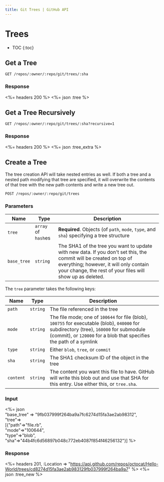```yaml
---
title: Git Trees | GitHub API
---
```


# Trees

* TOC
{:toc}

## Get a Tree

    GET /repos/:owner/:repo/git/trees/:sha

### Response

<%= headers 200 %>
<%= json :tree %>

## Get a Tree Recursively

    GET /repos/:owner/:repo/git/trees/:sha?recursive=1

### Response

<%= headers 200 %>
<%= json :tree_extra %>

## Create a Tree

The tree creation API will take nested entries as well. If both a
tree and a nested path modifying that tree are specified, it will
overwrite the contents of that tree with the new path contents and write
a new tree out.

    POST /repos/:owner/:repo/git/trees

### Parameters

Name | Type | Description
-----|------|--------------
`tree`|`array` of `hash`es | **Required**. Objects (of `path`, `mode`, `type`, and `sha`) specifying a tree structure
`base_tree`| `string` | The SHA1 of the tree you want to update with new data. If you don't set this, the commit will be created on top of everything; however, it will only contain your change, the rest of your files will show up as deleted.

The `tree` parameter takes the following keys:

Name | Type | Description
-----|------|--------------
`path`|`string`| The file referenced in the tree
`mode`|`string`| The file mode; one of `100644` for file (blob), `100755` for executable (blob), `040000` for subdirectory (tree), `160000` for submodule (commit), or `120000` for a blob that specifies the path of a symlink
`type`| `string`| Either `blob`, `tree`, or `commit`
`sha`|`string`| The SHA1 checksum ID of the object in the tree
`content`|`string` | The content you want this file to have. GitHub will write this blob out and use that SHA for this entry.  Use either this, or `tree.sha`.


### Input

<%= json \
   "base_tree" => "9fb037999f264ba9a7fc6274d15fa3ae2ab98312", \
   "tree"=> \
    [{"path"=>"file.rb", \
      "mode"=>"100644", \
      "type"=>"blob", \
      "sha"=>"44b4fc6d56897b048c772eb4087f854f46256132"}] %>

### Response

<%= headers 201,
      :Location => "https://api.github.com/repos/octocat/Hello-World/trees/cd8274d15fa3ae2ab983129fb037999f264ba9a7" %>
<%= json :tree_new %>

